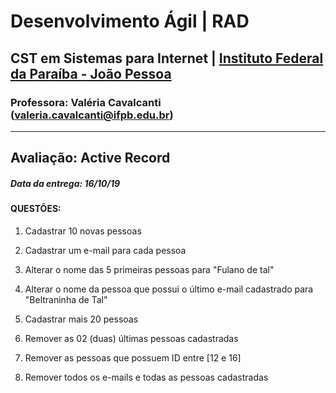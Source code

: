 # Desenvolvimento Ágil | RAD

## CST em Sistemas para Internet | [Instituto Federal da Paraíba - João Pessoa](https://www.ifpb.edu.br/joaopessoa)

### Professora: Valéria Cavalcanti (valeria.cavalcanti@ifpb.edu.br)

***

## Avaliação: Active Record

##### Data da entrega: 16/10/19

#### QUESTÕES:

1. Cadastrar 10 novas pessoas

2. Cadastrar um e-mail para cada pessoa

3. Alterar o nome das 5 primeiras pessoas para "Fulano de tal"

4. Alterar o nome da pessoa que possui o último e-mail cadastrado para "Beltraninha de Tal"

5. Cadastrar mais 20 pessoas

6. Remover as 02 (duas) últimas pessoas cadastradas

7. Remover as pessoas que possuem ID entre [12 e 16]

8. Remover todos os e-mails e todas as pessoas cadastradas
